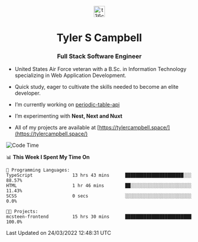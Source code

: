 <p align="center">
<a href="https://www.linkedin.com/in/t36campbell" target="blank"><img align="center" src="https://ik.imagekit.io/t36campbell/Portfolio/linkedin.png.original_m8bbGgPh6.png" alt="t36campbell" height="30" width="30" /></a>
</p>
<h1 align="center">Tyler S Campbell</h1>
<h3 align="center">Full Stack Software Engineer</h3>

* United States Air Force veteran with a B.Sc. in Information Technology specializing in Web Application Development. 

* Quick study, eager to cultivate the skills needed to become an elite developer.

* I’m currently working on [periodic-table-api](https://github.com/t36campbell/periodic-table-api)

* I’m experimenting with **Nest, Next and Nuxt**

* All of my projects are available at [https://tylercampbell.space/](https://tylercampbell.space/)

<!--START_SECTION:waka-->
![Code Time](http://img.shields.io/badge/Code%20Time-1%2C518%20hrs%2043%20mins-blue)

📊 **This Week I Spent My Time On** 

```text
💬 Programming Languages: 
TypeScript               13 hrs 43 mins      ██████████████████████░░░   88.57% 
HTML                     1 hr 46 mins        ██░░░░░░░░░░░░░░░░░░░░░░░   11.43% 
SCSS                     0 secs              ░░░░░░░░░░░░░░░░░░░░░░░░░   0.0%

🐱‍💻 Projects: 
mcsteen-frontend         15 hrs 30 mins      █████████████████████████   100.0%

```


 Last Updated on 24/03/2022 12:48:31 UTC
<!--END_SECTION:waka-->
